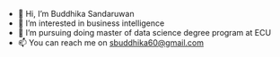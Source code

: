- 👋 Hi, I’m Buddhika Sandaruwan
- 👀 I’m interested in business intelligence
- 🌱 I’m pursuing doing master of data science degree program at ECU
- 📫 You can reach me on sbuddhika60@gmail.com

<!---
buddhika9/buddhika9 is a ✨ special ✨ repository because its `README.md` (this file) appears on your GitHub profile.
You can click the Preview link to take a look at your changes.
--->
